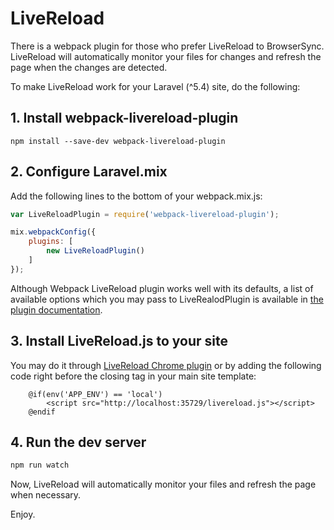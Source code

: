 # LiveReload

There is a webpack plugin for those who prefer LiveReload to BrowserSync.
LiveReload will automatically monitor your files for changes and refresh the page when the changes are detected.

To make LiveReload work for your Laravel (^5.4) site, do the following:

## 1. Install webpack-livereload-plugin

```
npm install --save-dev webpack-livereload-plugin
```

## 2. Configure Laravel.mix

Add the following lines to the bottom of your webpack.mix.js:

```js
var LiveReloadPlugin = require('webpack-livereload-plugin');

mix.webpackConfig({
    plugins: [
        new LiveReloadPlugin()
    ]
});
```

Although Webpack LiveReload plugin works well with its defaults, a list of available options which you may pass to LiveRealodPlugin is available in [the plugin documentation](https://github.com/statianzo/webpack-livereload-plugin/blob/master/README.md).

## 3. Install LiveReload.js to your site

You may do it through [LiveReload Chrome plugin](https://chrome.google.com/webstore/detail/livereload/jnihajbhpnppcggbcgedagnkighmdlei)
or by adding the following code right before the closing </body> tag in your main site template:
 
```blade 
    @if(env('APP_ENV') == 'local')
        <script src="http://localhost:35729/livereload.js"></script>
    @endif
```

## 4. Run the dev server

```bash
npm run watch
```

Now, LiveReload will automatically monitor your files and refresh the page when necessary.

Enjoy.
